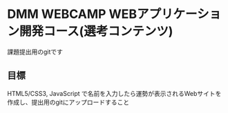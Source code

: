 # DMM WEBCAMP WEBアプリケーション開発コース(選考コンテンツ)
課題提出用のgitです

## 目標
HTML5/CSS3, JavaScript で名前を入力したら運勢が表示されるWebサイトを作成し、提出用のgitにアップロードすること